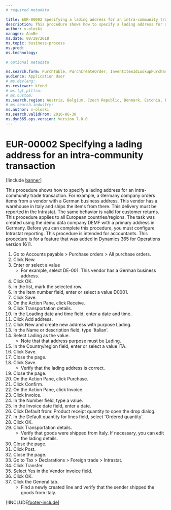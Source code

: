 ```yaml
--- 
# required metadata 
 
title: EUR-00002 Specifying a lading address for an intra-community transaction
description: This procedure shows how to specify a lading address for an intra-community trade transaction. 
author: v-oloski
manager: AnnBe 
ms.date: 08/29/2018
ms.topic: business-process 
ms.prod:  
ms.technology:  
 
# optional metadata 
 
ms.search.form: PurchTable, PurchCreateOrder, InventItemIdLookupPurchase, TransportationDocument, LogisticsPostalAddress, SysLookupMultiSelectGrid,  VendEditInvoice, VendEditInvoiceDefaultQuantityForLinesDropDialog, Intrastat, SysQueryForm   
audience: Application User 
# ms.devlang:  
ms.reviewer: kfend
# ms.tgt_pltfrm:  
# ms.custom:  
ms.search.region: Austria, Belgium, Czech Republic, Denmark, Estonia, Finland, France, Germany, Hungary, Ireland, Italy, Latvia, Lithuania, Netherlands, Poland, Spain, Sweden, United Kingdom
# ms.search.industry: 
ms.author: v-oloski
ms.search.validFrom: 2016-06-30 
ms.dyn365.ops.version: Version 7.0.0 
---
```

# EUR-00002 Specifying a lading address for an intra-community transaction

[!include [banner](../../includes/banner.md)]

This procedure shows how to specify a lading address for an intra-community trade transaction. For example, a Germany company orders items from a vendor with a German business address. This vendor has a warehouse in Italy and ships the items from there. This delivery must be reported in the Intrastat. The same behavior is valid for customer returns.
This procedure applies to all European countries/regions. The task was created using the demo data company DEMF with a primary address in Germany. Before you can complete this procedure, you must configure Intrastat reporting. This procedure is intended for accountants. This procedure is for a feature that was added in Dynamics 365 for Operations version 1611.

1. Go to Accounts payable > Purchase orders > All purchase orders.
2. Click New.
3. Enter or select a value
    * For example, select DE-001. This vendor has a German business address.  
4. Click OK.
5. In the list, mark the selected row.
6. In the Item number field, enter or select a value D0001.
7. Click Save.
8. On the Action Pane, click Receive.
9. Click Transportation details.
10. In the Loading date and time field, enter a date and time.
11. Click Add address.
12. Click New and create new address with purpose Lading.
13. In the Name or description field, type 'Italian'.
14. Select Lading as the value.
    * Note that that address purpose must be Lading.  
15. In the Country/region field, enter or select a value ITA.
16. Click Save.
17. Close the page.
18. Click Save.
    * Verify that the lading address is correct.  
19. Close the page.
20. On the Action Pane, click Purchase.
21. Click Confirm.
22. On the Action Pane, click Invoice.
23. Click Invoice.
24. In the Number field, type a value.
25. In the Invoice date field, enter a date.
26. Click Default from: Product receipt quantity to open the drop dialog.
27. In the Default quantity for lines field, select 'Ordered quantity'.
28. Click OK.
29. Click Transportation details.
    * Verify that goods were shipped from Italy. If necessary, you can edit the lading details.  
30. Close the page.
31. Click Post.
32. Close the page.
33. Go to Tax > Declarations > Foreign trade > Intrastat.
34. Click Transfer.
35. Select Yes in the Vendor invoice field.
36. Click OK.
37. Click the General tab.
    * Find a newly created line and verify that the sender shipped the goods from Italy.  



[!INCLUDE[footer-include](../../../includes/footer-banner.md)]